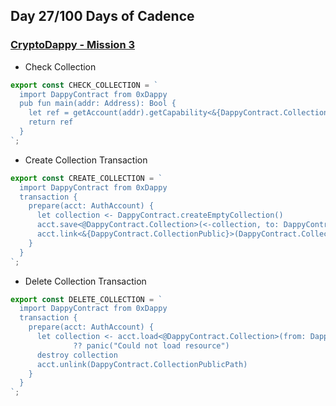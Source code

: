 ## Day 27/100 Days of Cadence

### [CryptoDappy - Mission 3](https://www.cryptodappy.com/missions/mission-3)

* Check Collection
```javascript
export const CHECK_COLLECTION = `
  import DappyContract from 0xDappy
  pub fun main(addr: Address): Bool {
    let ref = getAccount(addr).getCapability<&{DappyContract.CollectionPublic}>(DappyContract.CollectionPublicPath).check()
    return ref
  }
`;
```
* Create Collection Transaction
```javascript
export const CREATE_COLLECTION = `
  import DappyContract from 0xDappy
  transaction {
    prepare(acct: AuthAccount) {
      let collection <- DappyContract.createEmptyCollection()
      acct.save<@DappyContract.Collection>(<-collection, to: DappyContract.CollectionStoragePath)
      acct.link<&{DappyContract.CollectionPublic}>(DappyContract.CollectionPublicPath, target: DappyContract.CollectionStoragePath)
    }
  }
`;
```
* Delete Collection Transaction
```javascript
export const DELETE_COLLECTION = `
  import DappyContract from 0xDappy
  transaction {
    prepare(acct: AuthAccount) {
      let collection <- acct.load<@DappyContract.Collection>(from: DappyContract.CollectionStoragePath)
              ?? panic("Could not load resource") 
      destroy collection
      acct.unlink(DappyContract.CollectionPublicPath)
    }
  }
`;
```
